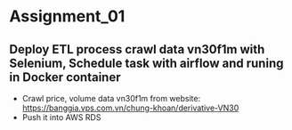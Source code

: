# Assignment_01
## Deploy ETL process crawl data vn30f1m with Selenium, Schedule task with airflow and runing in Docker container 
- Crawl price, volume data vn30f1m from website: https://banggia.vps.com.vn/chung-khoan/derivative-VN30
- Push it into AWS RDS
